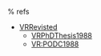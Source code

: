 % refs

- [VRRevisted](./Viewstamped%20Replication%20Revisited.pdf)
  - [VRPhDThesis1988](./PhD%20Thesis1988%20Viewstamped%20Replication%20for%20Highly%20Available%20Distributed%20Systems.pdf)
  - [VR:PODC1988](./PODC1988%20Viewstamped%20Replication%20A%20New%20Primary%20Copy%20Method%20to%20Support%20Highly%20Available%20Distrbuted%20Systems.pdf)